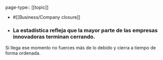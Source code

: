 page-type:: [[topic]]

- #[[Business/Company closure]]

- ### La estadística refleja que la mayor parte de las empresas innovadoras terminan cerrando.

Si llega ese momento no fuerces más de lo debido y cierra a tiempo de forma ordenada.




